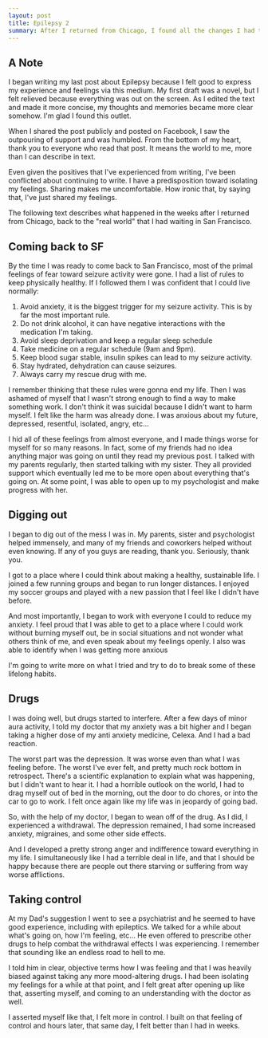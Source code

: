 ```yaml
---
layout: post
title: Epilepsy 2
summary: After I returned from Chicago, I found all the changes I had to make to my life
---
```


## A Note
I began writing my last post about Epilepsy because I felt good to express my experience and feelings via this medium. My first draft was a novel, but I felt relieved because everything was out on the screen. As I edited the text and made it more concise, my thoughts and memories became more clear somehow. I'm glad I found this outlet.

When I shared the post publicly and posted on Facebook, I saw the outpouring of support and was humbled. From the bottom of my heart, thank you to everyone who read that post. It means the world to me, more than I can describe in text.

Even given the positives that I've experienced from writing, I've been conflicted about continuing to write. I have a predisposition toward isolating my feelings. Sharing makes me uncomfortable. How ironic that, by saying that, I've just shared my feelings.

The following text describes what happened in the weeks after I returned from Chicago, back to the "real world" that I had waiting in San Francisco.

## Coming back to SF
By the time I was ready to come back to San Francisco, most of the primal feelings of fear toward seizure activity were gone. I had a list of rules to keep physically healthy. If I followed them I was confident that I could live normally:

1. Avoid anxiety, it is the biggest trigger for my seizure activity. This is by far the most important rule.
2. Do not drink alcohol, it can have negative interactions with the medication I'm taking.
3. Avoid sleep deprivation and keep a regular sleep schedule
4. Take medicine on a regular schedule (9am and 9pm).
5. Keep blood sugar stable, insulin spikes can lead to my seizure activity.
6. Stay hydrated, dehydration can cause seizures.
7. Always carry my rescue drug with me.

I remember thinking that these rules were gonna end my life. Then I was ashamed of myself that I wasn't strong enough to find a way to make something work. I don't think it was suicidal because I didn't want to harm myself. I felt like the harm was already done. I was anxious about my future, depressed, resentful, isolated, angry, etc...

I hid all of these feelings from almost everyone, and I made things worse for myself for so many reasons. In fact, some of my friends had no idea anything major was going on until they read my previous post. I talked with my parents regularly, then started talking with my sister. They all provided support which eventually led me to be more open about everything that's going on. At some point, I was able to open up to my psychologist and make progress with her.

## Digging out

I began to dig out of the mess I was in. My parents, sister and psychologist helped immensely, and many of my friends and coworkers helped without even knowing. If any of you guys are reading, thank you. Seriously, thank you.

I got to a place where I could think about making a healthy, sustainable life. I joined a few running groups and began to run longer distances. I enjoyed my soccer groups and played with a new passion that I feel like I didn't have before.

And most importantly, I began to work with everyone I could to reduce my anxiety. I feel proud that I was able to get to a place where I could work without burning myself out, be in social situations and not wonder what others think of me, and even speak about my feelings openly. I also was able to identify when I was getting more anxious

I'm going to write more on what I tried and try to do to break some of these lifelong habits.

## Drugs

I was doing well, but drugs started to interfere. After a few days of minor aura activity, I told my doctor that my anxiety was a bit higher and I began taking a higher dose of my anti anxiety medicine, Celexa. And I had a bad reaction.

The worst part was the depression. It was worse even than what I was feeling before. The worst I've ever felt, and pretty much rock bottom in retrospect. There's a scientific explanation to explain what was happening, but I didn't want to hear it. I had a horrible outlook on the world, I had to drag myself out of bed in the morning, out the door to do chores, or into the car to go to work. I felt once again like my life was in jeopardy of going bad.

So, with the help of my doctor, I began to wean off of the drug. As I did, I experienced a withdrawal. The depression remained, I had some increased anxiety, migraines, and some other side effects.

And I developed a pretty strong anger and indifference toward everything in my life. I simultaneously like I had a terrible deal in life, and that I should be happy because there are people out there starving or suffering from way worse afflictions.

## Taking control

At my Dad's suggestion I went to see a psychiatrist and he seemed to have good experience, including with epileptics. We talked for a while about what's going on, how I'm feeling, etc... He even offered to prescribe other drugs to help combat the withdrawal effects I was experiencing. I remember that sounding like an endless road to hell to me.

I told him in clear, objective terms how I was feeling and that I was heavily biased against taking any more mood-altering drugs. I had been isolating my feelings for a while at that point, and I felt great after opening up like that, asserting myself, and coming to an understanding with the doctor as well.

I asserted myself like that, I felt more in control. I built on that feeling of control and hours later, that same day, I felt better than I had in weeks.





